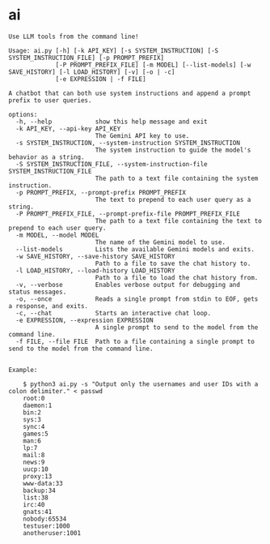 # ai
    Use LLM tools from the command line!
    
    Usage: ai.py [-h] [-k API_KEY] [-s SYSTEM_INSTRUCTION] [-S SYSTEM_INSTRUCTION_FILE] [-p PROMPT_PREFIX]
                 [-P PROMPT_PREFIX_FILE] [-m MODEL] [--list-models] [-w SAVE_HISTORY] [-l LOAD_HISTORY] [-v] [-o | -c]
                 [-e EXPRESSION | -f FILE]
    
    A chatbot that can both use system instructions and append a prompt prefix to user queries.
    
    options:
      -h, --help            show this help message and exit
      -k API_KEY, --api-key API_KEY
                            The Gemini API key to use.
      -s SYSTEM_INSTRUCTION, --system-instruction SYSTEM_INSTRUCTION
                            The system instruction to guide the model's behavior as a string.
      -S SYSTEM_INSTRUCTION_FILE, --system-instruction-file SYSTEM_INSTRUCTION_FILE
                            The path to a text file containing the system instruction.
      -p PROMPT_PREFIX, --prompt-prefix PROMPT_PREFIX
                            The text to prepend to each user query as a string.
      -P PROMPT_PREFIX_FILE, --prompt-prefix-file PROMPT_PREFIX_FILE
                            The path to a text file containing the text to prepend to each user query.
      -m MODEL, --model MODEL
                            The name of the Gemini model to use.
      --list-models         Lists the available Gemini models and exits.
      -w SAVE_HISTORY, --save-history SAVE_HISTORY
                            Path to a file to save the chat history to.
      -l LOAD_HISTORY, --load-history LOAD_HISTORY
                            Path to a file to load the chat history from.
      -v, --verbose         Enables verbose output for debugging and status messages.
      -o, --once            Reads a single prompt from stdin to EOF, gets a response, and exits.
      -c, --chat            Starts an interactive chat loop.
      -e EXPRESSION, --expression EXPRESSION
                            A single prompt to send to the model from the command line.
      -f FILE, --file FILE  Path to a file containing a single prompt to send to the model from the command line.
    
    
    Example:
    
        $ python3 ai.py -s "Output only the usernames and user IDs with a colon delimiter." < passwd 
        root:0
        daemon:1
        bin:2
        sys:3
        sync:4
        games:5
        man:6
        lp:7
        mail:8
        news:9
        uucp:10
        proxy:13
        www-data:33
        backup:34
        list:38
        irc:40
        gnats:41
        nobody:65534
        testuser:1000
        anotheruser:1001
